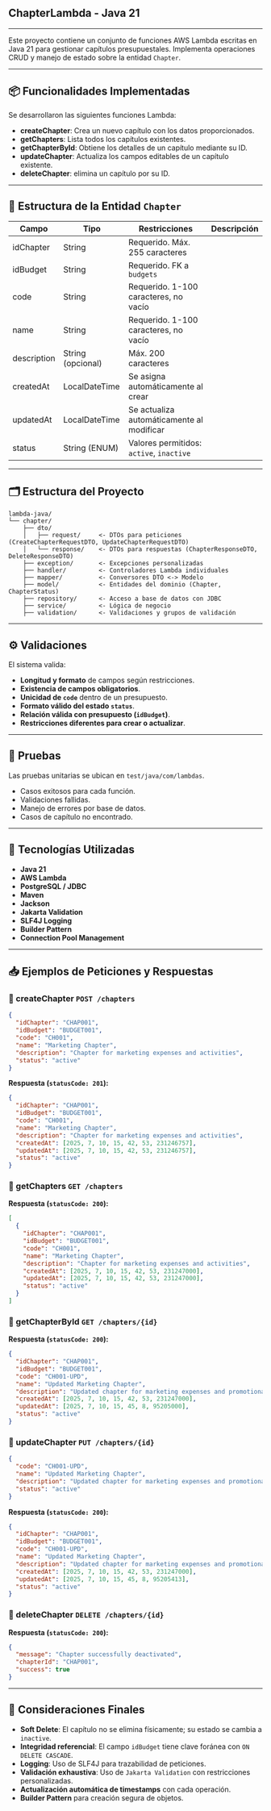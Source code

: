 ## ChapterLambda - Java 21

---

Este proyecto contiene un conjunto de funciones AWS Lambda escritas en Java 21 para gestionar capítulos presupuestales. Implementa operaciones CRUD y manejo de estado sobre la entidad `Chapter`.

---

## 📦 Funcionalidades Implementadas

Se desarrollaron las siguientes funciones Lambda:

- **createChapter**: Crea un nuevo capítulo con los datos proporcionados.
- **getChapters**: Lista todos los capítulos existentes.
- **getChapterById**: Obtiene los detalles de un capítulo mediante su ID.
- **updateChapter**: Actualiza los campos editables de un capítulo existente.
- **deleteChapter**: elimina un capítulo por su ID.

---

## 🧾 Estructura de la Entidad `Chapter`

| **Campo**     | **Tipo**          | **Restricciones**                                              | **Descripción**                           |
| ------------- | ----------------- | -------------------------------------------------------------- | ----------------------------------------- |
| idChapter     | String            | Requerido. Máx. 255 caracteres                                 |                                           |
| idBudget      | String            | Requerido. FK a `budgets`                                      |                                           |
| code          | String            | Requerido. 1-100 caracteres, no vacío                          |                                           |
| name          | String            | Requerido. 1-100 caracteres, no vacío                          |                                           |
| description   | String (opcional) | Máx. 200 caracteres                                            |                                           |
| createdAt     | LocalDateTime     | Se asigna automáticamente al crear                             |                                           |
| updatedAt     | LocalDateTime     | Se actualiza automáticamente al modificar                      |                                           |
| status        | String (ENUM)     | Valores permitidos: `active`, `inactive`                       |                                           |

---

## 🗂️ Estructura del Proyecto

```
lambda-java/
└── chapter/
    ├── dto/
    │   ├── request/     <- DTOs para peticiones (CreateChapterRequestDTO, UpdateChapterRequestDTO)
    │   └── response/    <- DTOs para respuestas (ChapterResponseDTO, DeleteResponseDTO)
    ├── exception/       <- Excepciones personalizadas
    ├── handler/         <- Controladores Lambda individuales
    ├── mapper/          <- Conversores DTO <-> Modelo
    ├── model/           <- Entidades del dominio (Chapter, ChapterStatus)
    ├── repository/      <- Acceso a base de datos con JDBC
    ├── service/         <- Lógica de negocio
    ├── validation/      <- Validaciones y grupos de validación
```

---

## ⚙️ Validaciones

El sistema valida:

- **Longitud y formato** de campos según restricciones.
- **Existencia de campos obligatorios**.
- **Unicidad de `code`** dentro de un presupuesto.
- **Formato válido del estado `status`**.
- **Relación válida con presupuesto (`idBudget`)**.
- **Restricciones diferentes para crear o actualizar**.

---

## 🧪 Pruebas

Las pruebas unitarias se ubican en `test/java/com/lambdas`.

- Casos exitosos para cada función.
- Validaciones fallidas.
- Manejo de errores por base de datos.
- Casos de capítulo no encontrado.

---

## 🧰 Tecnologías Utilizadas

- **Java 21**
- **AWS Lambda**
- **PostgreSQL / JDBC**
- **Maven**
- **Jackson**
- **Jakarta Validation**
- **SLF4J Logging**
- **Builder Pattern**
- **Connection Pool Management**

---

## 📥 Ejemplos de Peticiones y Respuestas

### 🔹 createChapter `POST /chapters`

```json
{
  "idChapter": "CHAP001",
  "idBudget": "BUDGET001",
  "code": "CH001",
  "name": "Marketing Chapter",
  "description": "Chapter for marketing expenses and activities",
  "status": "active"
}
```

**Respuesta (`statusCode: 201`):**

```json
{
  "idChapter": "CHAP001",
  "idBudget": "BUDGET001",
  "code": "CH001",
  "name": "Marketing Chapter",
  "description": "Chapter for marketing expenses and activities",
  "createdAt": [2025, 7, 10, 15, 42, 53, 231246757],
  "updatedAt": [2025, 7, 10, 15, 42, 53, 231246757],
  "status": "active"
}
```

### 🔹 getChapters `GET /chapters`

**Respuesta (`statusCode: 200`):**

```json
[
  {
    "idChapter": "CHAP001",
    "idBudget": "BUDGET001",
    "code": "CH001",
    "name": "Marketing Chapter",
    "description": "Chapter for marketing expenses and activities",
    "createdAt": [2025, 7, 10, 15, 42, 53, 231247000],
    "updatedAt": [2025, 7, 10, 15, 42, 53, 231247000],
    "status": "active"
  }
]
```

### 🔹 getChapterById `GET /chapters/{id}`

**Respuesta (`statusCode: 200`):**

```json
{
  "idChapter": "CHAP001",
  "idBudget": "BUDGET001",
  "code": "CH001-UPD",
  "name": "Updated Marketing Chapter",
  "description": "Updated chapter for marketing expenses and promotional activities",
  "createdAt": [2025, 7, 10, 15, 42, 53, 231247000],
  "updatedAt": [2025, 7, 10, 15, 45, 8, 95205000],
  "status": "active"
}
```

### 🔹 updateChapter `PUT /chapters/{id}`

```json
{
  "code": "CH001-UPD",
  "name": "Updated Marketing Chapter",
  "description": "Updated chapter for marketing expenses and promotional activities",
  "status": "active"
}
```

**Respuesta (`statusCode: 200`):**

```json
{
  "idChapter": "CHAP001",
  "idBudget": "BUDGET001",
  "code": "CH001-UPD",
  "name": "Updated Marketing Chapter",
  "description": "Updated chapter for marketing expenses and promotional activities",
  "createdAt": [2025, 7, 10, 15, 42, 53, 231247000],
  "updatedAt": [2025, 7, 10, 15, 45, 8, 95205413],
  "status": "active"
}
```

### 🔹 deleteChapter `DELETE /chapters/{id}`

**Respuesta (`statusCode: 200`):**

```json
{
  "message": "Chapter successfully deactivated",
  "chapterId": "CHAP001",
  "success": true
}
```

---

## 📌 Consideraciones Finales

- **Soft Delete**: El capítulo no se elimina físicamente; su estado se cambia a `inactive`.
- **Integridad referencial**: El campo `idBudget` tiene clave foránea con `ON DELETE CASCADE`.
- **Logging**: Uso de SLF4J para trazabilidad de peticiones.
- **Validación exhaustiva**: Uso de `Jakarta Validation` con restricciones personalizadas.
- **Actualización automática de timestamps** con cada operación.
- **Builder Pattern** para creación segura de objetos.